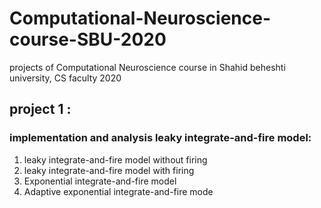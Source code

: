 # Computational-Neuroscience-course-SBU-2020
projects of Computational Neuroscience course in Shahid beheshti university, CS faculty 2020

## project 1 : 
### implementation and analysis leaky integrate-and-fire model:

1. leaky integrate-and-fire model without firing
2. leaky integrate-and-fire model with firing 
3. Exponential integrate-and-fire model
4. Adaptive exponential integrate-and-fire mode
